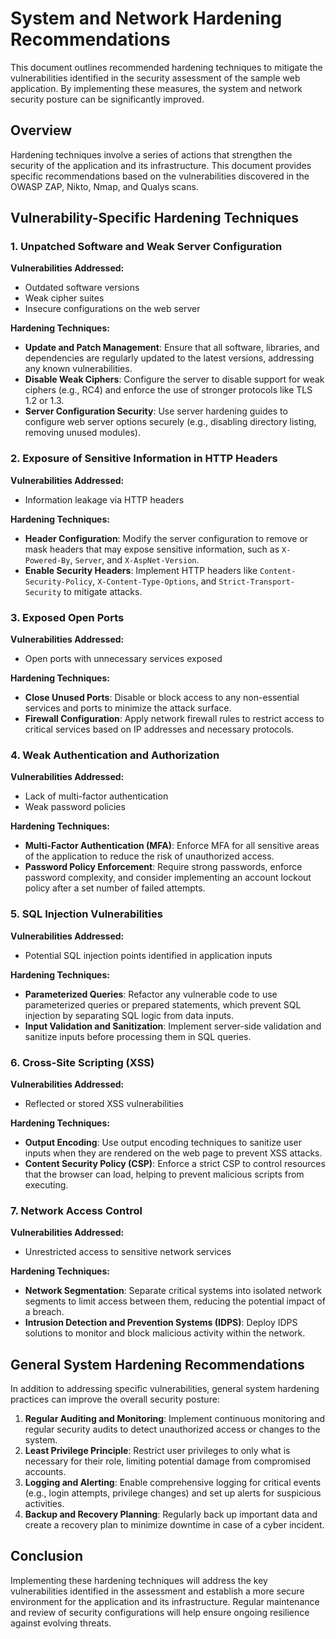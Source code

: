 # System and Network Hardening Recommendations

This document outlines recommended hardening techniques to mitigate the vulnerabilities identified in the security assessment of the sample web application. By implementing these measures, the system and network security posture can be significantly improved.

## Overview

Hardening techniques involve a series of actions that strengthen the security of the application and its infrastructure. This document provides specific recommendations based on the vulnerabilities discovered in the OWASP ZAP, Nikto, Nmap, and Qualys scans.

## Vulnerability-Specific Hardening Techniques

### 1. **Unpatched Software and Weak Server Configuration**

   **Vulnerabilities Addressed:**
   - Outdated software versions
   - Weak cipher suites
   - Insecure configurations on the web server

   **Hardening Techniques:**
   - **Update and Patch Management**: Ensure that all software, libraries, and dependencies are regularly updated to the latest versions, addressing any known vulnerabilities.
   - **Disable Weak Ciphers**: Configure the server to disable support for weak ciphers (e.g., RC4) and enforce the use of stronger protocols like TLS 1.2 or 1.3.
   - **Server Configuration Security**: Use server hardening guides to configure web server options securely (e.g., disabling directory listing, removing unused modules).

### 2. **Exposure of Sensitive Information in HTTP Headers**

   **Vulnerabilities Addressed:**
   - Information leakage via HTTP headers

   **Hardening Techniques:**
   - **Header Configuration**: Modify the server configuration to remove or mask headers that may expose sensitive information, such as `X-Powered-By`, `Server`, and `X-AspNet-Version`.
   - **Enable Security Headers**: Implement HTTP headers like `Content-Security-Policy`, `X-Content-Type-Options`, and `Strict-Transport-Security` to mitigate attacks.

### 3. **Exposed Open Ports**

   **Vulnerabilities Addressed:**
   - Open ports with unnecessary services exposed

   **Hardening Techniques:**
   - **Close Unused Ports**: Disable or block access to any non-essential services and ports to minimize the attack surface.
   - **Firewall Configuration**: Apply network firewall rules to restrict access to critical services based on IP addresses and necessary protocols.

### 4. **Weak Authentication and Authorization**

   **Vulnerabilities Addressed:**
   - Lack of multi-factor authentication
   - Weak password policies

   **Hardening Techniques:**
   - **Multi-Factor Authentication (MFA)**: Enforce MFA for all sensitive areas of the application to reduce the risk of unauthorized access.
   - **Password Policy Enforcement**: Require strong passwords, enforce password complexity, and consider implementing an account lockout policy after a set number of failed attempts.

### 5. **SQL Injection Vulnerabilities**

   **Vulnerabilities Addressed:**
   - Potential SQL injection points identified in application inputs

   **Hardening Techniques:**
   - **Parameterized Queries**: Refactor any vulnerable code to use parameterized queries or prepared statements, which prevent SQL injection by separating SQL logic from data inputs.
   - **Input Validation and Sanitization**: Implement server-side validation and sanitize inputs before processing them in SQL queries.

### 6. **Cross-Site Scripting (XSS)**

   **Vulnerabilities Addressed:**
   - Reflected or stored XSS vulnerabilities

   **Hardening Techniques:**
   - **Output Encoding**: Use output encoding techniques to sanitize user inputs when they are rendered on the web page to prevent XSS attacks.
   - **Content Security Policy (CSP)**: Enforce a strict CSP to control resources that the browser can load, helping to prevent malicious scripts from executing.

### 7. **Network Access Control**

   **Vulnerabilities Addressed:**
   - Unrestricted access to sensitive network services

   **Hardening Techniques:**
   - **Network Segmentation**: Separate critical systems into isolated network segments to limit access between them, reducing the potential impact of a breach.
   - **Intrusion Detection and Prevention Systems (IDPS)**: Deploy IDPS solutions to monitor and block malicious activity within the network.

## General System Hardening Recommendations

In addition to addressing specific vulnerabilities, general system hardening practices can improve the overall security posture:

1. **Regular Auditing and Monitoring**: Implement continuous monitoring and regular security audits to detect unauthorized access or changes to the system.
2. **Least Privilege Principle**: Restrict user privileges to only what is necessary for their role, limiting potential damage from compromised accounts.
3. **Logging and Alerting**: Enable comprehensive logging for critical events (e.g., login attempts, privilege changes) and set up alerts for suspicious activities.
4. **Backup and Recovery Planning**: Regularly back up important data and create a recovery plan to minimize downtime in case of a cyber incident.

## Conclusion

Implementing these hardening techniques will address the key vulnerabilities identified in the assessment and establish a more secure environment for the application and its infrastructure. Regular maintenance and review of security configurations will help ensure ongoing resilience against evolving threats.

